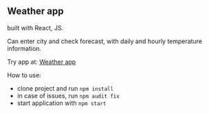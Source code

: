 ## Weather app 

built with React, JS.


Can enter city and check forecast, with daily and hourly temperature information.


Try app at: [Weather app](https://weather-app2-abbuo57i9-gjaic23.vercel.app/)


How to use:
- clone project and run `npm install`
- in case of issues, run `npm audit fix`
- start application with `npm start`